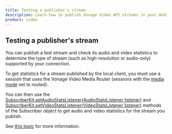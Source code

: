```yaml
---
title: Testing a publisher's stream
description: Learn how to publish Vonage Video API streams in your Android application. Once you have connected to a session, you can send video, audio, and messages by publishing a stream.
product: video 
---
```


## Testing a publisher's stream

You can publish a test stream and check its audio and video statistics to determine the type of stream (such as high-resolution or audio-only) supported by your connection.

To get statistics for a stream published by the local client, you must use a session that uses the Vonage Video Media Router (sessions with the [media mode](/video/guides/create-session#the-media-router-and-media-modes) set to routed). 

You can then use the [SubscriberKit.setAudioStatsListener(AudioStatsListener listener)](/sdk/stitch/video-android-reference/com/opentok/android/SubscriberKit.html#setAudioStatsListener(com.opentok.android.SubscriberKit.AudioStatsListener)) and [SubscriberKit.setVideoStatsListener(VideoStatsListener listener)](/sdk/stitch/video-android-reference/com/opentok/android/SubscriberKit.html#setVideoStatsListener(com.opentok.android.SubscriberKit.VideoStatsListener)) methods of the Subscriber object to get audio and video statistics for the stream you publish. 

See [this topic](/video/tutorials/subscribe-streams/video/subscribe-streams/android/6-get-stream-info/android) for more information.

<!-- OPT-TODO: The [Vonage Video-network-test](https://github.com/opentok/opentok-network-test) repo includes sample code for showing how to use statistics of a test stream before publishing to a session. -->
